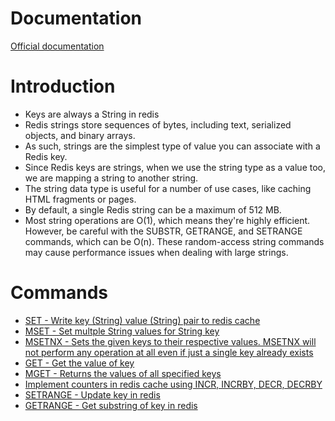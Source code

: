 # Documentation
[Official documentation](https://redis.io/docs/latest/develop/data-types/strings/)

# Introduction
- Keys are always a String in redis
- Redis strings store sequences of bytes, including text, serialized objects, and binary arrays.
- As such, strings are the simplest type of value you can associate with a Redis key.
- Since Redis keys are strings, when we use the string type as a value too, we are mapping a string to another string.
- The string data type is useful for a number of use cases, like caching HTML fragments or pages.
- By default, a single Redis string can be a maximum of 512 MB.
- Most string operations are O(1), which means they're highly efficient. However, be careful with the SUBSTR, GETRANGE, and SETRANGE commands, which can be O(n). These random-access string commands may cause performance issues when dealing with large strings.

# Commands
- [SET - Write key (String) value (String) pair to redis cache](SET.ipynb)
- [MSET - Set multple String values for String key](MSET.ipynb)
- [MSETNX - Sets the given keys to their respective values. MSETNX will not perform any operation at all even if just a single key already exists](MSETNX.ipynb)
- [GET - Get the value of key](GET.ipynb)
- [MGET - Returns the values of all specified keys](MGET.ipynb)
- [Implement counters in redis cache using INCR, INCRBY, DECR, DECRBY](Strings_as_counters.ipynb)
- [SETRANGE - Update key in redis](SETRANGE.ipynb)
- [GETRANGE - Get substring of key in redis](GETRANGE.ipynb)